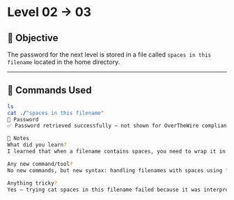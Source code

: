 # Level 02 → 03

## 🎯 Objective

The password for the next level is stored in a file called `spaces in this filename` located in the home directory.

---

## 🧪 Commands Used

```bash
ls
cat ./"spaces in this filename"
🔐 Password
✅ Password retrieved successfully — not shown for OverTheWire compliance.

🧠 Notes
What did you learn?
I learned that when a filename contains spaces, you need to wrap it in quotes or escape the spaces. Quoting the filename with "..." makes the shell treat it as a single argument.

Any new command/tool?
No new commands, but new syntax: handling filenames with spaces using "filename with spaces".

Anything tricky?
Yes — trying cat spaces in this filename failed because it was interpreted as multiple arguments. Using cat ./"spaces in this filename" worked perfectly.

